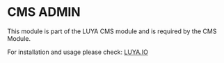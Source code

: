 CMS ADMIN
=========

This module is part of the LUYA CMS module and is required by the CMS Module.

For installation and usage please check: [LUYA.IO](https://luya.io)